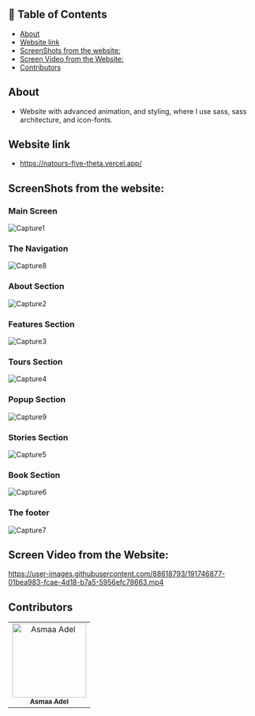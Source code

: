 ## 📝 Table of Contents

- [About <a name = "about"></a>](#about-)
- [Website link <a name = "link"></a>](#website-link-)
- [ScreenShots from the website: <a name = "screen-shots"></a>](#screenshots-from-the-website-)
- [Screen Video from the Website: <a name = "screen-video"></a>](#screen-video-from-the-website-)
- [Contributors <a name = "Contributors"></a>](#contributors-)

## About <a name = "about"></a>

- Website with advanced animation, and styling, where I use sass, sass architecture, and icon-fonts.

## Website link <a name = "link"></a>

- https://natours-five-theta.vercel.app/


 ## ScreenShots from the website: <a name = "screen-shots"></a>
 
<h3 align='left'>Main Screen</h3>

![Capture1](https://user-images.githubusercontent.com/88618793/191752145-39847c8a-0050-4c1a-bb83-cf0a684a049f.PNG)

 <h3 align='left'>The Navigation</h3>

![Capture8](https://user-images.githubusercontent.com/88618793/191752782-08ef8ece-57ca-4153-bb4a-2ef06ca122c3.PNG)

<h3 align='left'>About Section</h3>

![Capture2](https://user-images.githubusercontent.com/88618793/191752181-8fb03ceb-dd90-45c8-9c24-9b041eb56f48.PNG)

<h3 align='left'>Features Section</h3>

![Capture3](https://user-images.githubusercontent.com/88618793/191752548-e46d5157-19c0-4af9-87b4-c5b25d9f51b6.PNG)

<h3 align='left'>Tours Section</h3>

![Capture4](https://user-images.githubusercontent.com/88618793/191752522-611df238-5f61-4d8b-842e-f116d465d8fa.PNG)

<h3 align='left'>Popup Section</h3>

![Capture9](https://user-images.githubusercontent.com/88618793/191752817-c5eb65f2-650c-4815-892e-19a05efc955b.PNG)

<h3 align='left'>Stories Section</h3>

![Capture5](https://user-images.githubusercontent.com/88618793/191752667-1f5ebbb2-bc82-40fe-847c-f33ff3caa5bb.PNG)

<h3 align='left'>Book Section</h3>

![Capture6](https://user-images.githubusercontent.com/88618793/191752607-8fdf628e-98ba-46bb-bf53-dfe676ae72f4.PNG)

<h3 align='left'>The footer</h3>

![Capture7](https://user-images.githubusercontent.com/88618793/191752886-5302af28-e3ee-4af0-9d7f-e690ac22392d.PNG)

## Screen Video from the Website: <a name = "screen-video"></a>


https://user-images.githubusercontent.com/88618793/191746877-01bea983-fcae-4d18-b7a5-5956efc78663.mp4


## Contributors <a name = "Contributors"></a>

<table>
  <tr>
    <td align="center">
    <a href="https://github.com/asmaaadel0" target="_black">
    <img src="https://avatars.githubusercontent.com/u/88618793?s=400&u=886a14dc5ef5c205a8e51942efe9665ed8fd4717&v=4" width="150px;" alt="Asmaa Adel"/>
    <br />
    <sub><b>Asmaa Adel</b></sub></a>
    
  </tr>
 </table>
